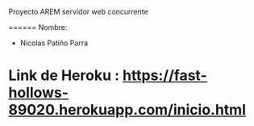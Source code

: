 Proyecto AREM servidor web concurrente

======
Nombre: 
* Nicolas Patiño Parra

Link de Heroku : https://fast-hollows-89020.herokuapp.com/inicio.html
===================
